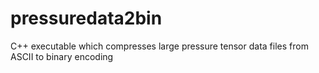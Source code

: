 # pressuredata2bin
C++ executable which compresses large pressure tensor data files from ASCII to binary encoding
